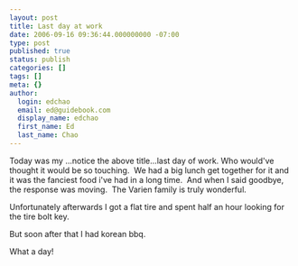 ```yaml
---
layout: post
title: Last day at work
date: 2006-09-16 09:36:44.000000000 -07:00
type: post
published: true
status: publish
categories: []
tags: []
meta: {}
author:
  login: edchao
  email: ed@guidebook.com
  display_name: edchao
  first_name: Ed
  last_name: Chao
---
```

<p>Today was my ...notice the above title...last day of work. Who would've thought it would be so touching.  We had a big lunch get together for it and it was the fanciest food i've had in a long time.  And when I said goodbye, the response was moving.  The Varien family is truly wonderful.</p>
<p>Unfortunately afterwards I got a flat tire and spent half an hour looking for the tire bolt key.</p>
<p>But soon after that I had korean bbq.</p>
<p>What a day!</p>
